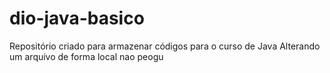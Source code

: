 # dio-java-basico
Repositório criado para armazenar códigos para o curso de Java 
Alterando um arquivo de forma local
nao peogu
